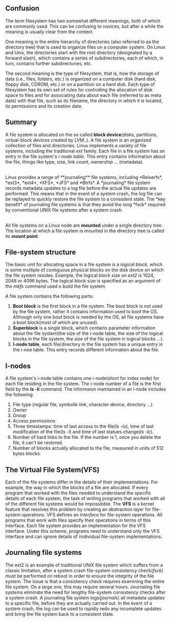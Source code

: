 ## Confusion
The term filesystem has two somewhat different meanings, both of which are commonly used. This can be confusing to novices, but after a while the meaning is usually clear from the context.

One meaning is the entire hierarchy of directories (also referred to as the directory tree) that is used to organize files on a computer system. On Linux and Unix, the directories start with the root directory (designated by a forward slash), which contains a series of subdirectories, each of which, in turn, contains further subdirectories, etc.

The second meaning is the type of filesystem, that is, how the storage of data (i.e., files, folders, etc.) is organized on a computer disk (hard disk, floppy disk, CDROM, etc.) or on a partition on a hard disk. Each type of filesystem has its own set of rules for controlling the allocation of disk space to files and for associating data about each file (referred to as meta data) with that file, such as its filename, the directory in which it is located, its permissions and its creation date.

## Summary
A file system is allocated on the so called **block device**(disks, partitions, virtual-block devices created by LVM..). A file system is an organized collection of files and directories. Linux implements a variety of file systems, including the traditional *ext* family. Each file in a file system has an entry in the file system's *i-node table*. This entry contains information about the file, things like type, size, link count, ownership ... (metadata).

<br />
Linux provides a range of **journaling** file systems, including *Reiserfs*, *ext3*, *ext4*, *XFS*, *JFS* and *Btrfs*. A *journaling* file system records metadata updates to a log file before the actual file updates are performed. This means that in the event of a system crash, the log file can be replayed to quickly restore the file system to a consistent state. The *key benefit* of journaling file systems is that they avoid the long *fsck* required by conventional UNIX file systems after a system crash.

<br /> All file systems on a Linux node are **mounted** under a single directory tree. The location at which a file system is mounted in the directory tree is called its **mount point**. 

## File-system structure
The basic unit for allocating space in a file system is a *logical block*, which is some multiple of contiguous physical blocks on the disk device on which the file system resides. Example, the logical block size on *ext2* is 1024, 2048 or 4096 bytes. The logical block size is specified as an argument of the *mkfs* command used o build the file system. <br />

A file system contains the following parts: <br />
1. **Boot block** is the first block in a file system. The boot block is not used by the file system, rather it contains information used to boot the OS. Although only one boot block is needed by the OS, all file systems have a boot block(most of which are unused).<br />
2. **Superblock** is a single block, which contains parameter information about the file system(the size of the i-node table, the size of the logical blocks in the file system, the size of the file system in logical blocks ...). <br />
3. **I-node table**, each file/directory in the file system has a unique entry in the i-noe table. This entry records different information about the file. <br />

## I-nodes
A file system's i-node table contains one i-node(short for index node) for each file residing in the file system. The i-node number of a file is the first field by the **ls -li** command. The informaion maintained in an i-node includes the following:<br />
1. File type (regular file, symbolik link, character device, directory ...)<br />
2. Owner<br />
3. Group<br />
4. Access permissions<br />
5. Three timestamps: time of last access to the file(*ls -lu*), time of last modification of the file(*ls -l*) and time of last statues change(*ls -lc*).<br />
6. Number of hard links to the file. If the number is 1, once you delete the file, it can't be restored.<br />
7. Number of blocks actually allocated to the file, measured in units of 512 bytes blocks.<br />

## The Virtual File System(VFS)
Each of the file systems differ in the details of their implementations. For example, the way in which the blocks of a file are allocated. If every program that worked with the files needed to understand the specific details of each file system, the task of writing programs that worked with all of the different file systems would be impossibble. The **VFS** is a kernel feature that resolves this problem by creating an abstraction layer for file-system operations. VFS defines an *interface* for file-system operations. All programs that work with files specify their operations in terms of this interface. Each file system provides an implementation for the VFS interface. Under this scheme, programs need to understand only the VFS interface and can ignore details of inidividual file-system implementations.

## Journaling file systems
The ext2 is an example of traditional UNIX file system which suffers from a classic limitation, after a system crash file-system consistency check(*fsck*) must be performed on reboot in order to ensure the integrity of the file system. The issue is that a consistency check requires examining the entire file system. On a large one, this may require several hours. Journaling file systems eliminate the need for lengthy file-system consistency checks after a system crash. A journaling file system logs(*journals*) all metadata updates to a specific file, before they are actually carried out. In the event of a system crash, the log can be used to rapidly redo any incomplete updates and bring the file system back to a consistent state.



